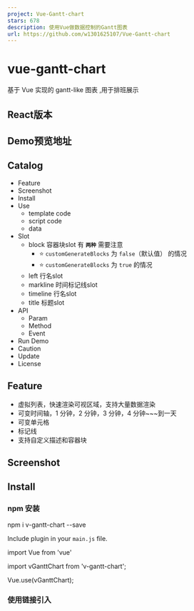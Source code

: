 ```yaml
---
project: Vue-Gantt-chart
stars: 678
description: 使用Vue做数据控制的Gantt图表
url: https://github.com/w1301625107/Vue-Gantt-chart
---
```


vue-gantt-chart
===============

基于 Vue 实现的 gantt-like 图表 ,用于排班展示

React版本
-------

Demo预览地址
--------

Catalog
-------

-   Feature
-   Screenshot
-   Install
-   Use
    -   template code
    -   script code
    -   data
-   Slot
    -   block 容器块slot 有 **`两种`** 需要注意
        -   ⭐️ `customGenerateBlocks` 为 `false`（默认值） 的情况
        -   ⭐️ `customGenerateBlocks` 为 `true` 的情况
    -   left 行名slot
    -   markline 时间标记线slot
    -   timeline 行名slot
    -   title 标题slot
-   API
    -   Param
    -   Method
    -   Event
-   Run Demo
-   Caution
-   Update
-   License

Feature
-------

-   虚拟列表，快速渲染可视区域，支持大量数据渲染
-   可变时间轴，1 分钟，2 分钟，3 分钟，4 分钟~~~到一天
-   可变单元格
-   标记线
-   支持自定义描述和容器块

Screenshot
----------

Install
-------

### npm 安装

npm i v-gantt-chart --save

Include plugin in your `main.js` file.

import Vue from 'vue'

import vGanttChart from 'v-gantt-chart';

Vue.use(vGanttChart);

### 使用链接引入

<script src\="https://unpkg.com/v-gantt-chart/dist/v-gantt-chart.umd.min.js"\></script\>

<body\>
  <div id\="app"\>
    <v-gantt-chart\></v-gantt-chart\>
  </div\>
</body\>
  <!-- 先引入vue -->
  <script src\="https://unpkg.com/vue/dist/vue.js"\></script\>
  <!-- 再引入v-gantt-chart.js -->
  <script src\="./v-gantt-chart.js"\></script\>
  <script\>
    new Vue({
      el: '#app',
    })
  </script\>
</html\>

Use
---

### template code

<template\>
  <v-gantt-chart :startTime\="startTime"
           :endTime\="endTime"
           :datas\="datas"\>
      <template v-slot:block\="{data,item}"\>
        <!-- 你的容器块组件 -->
        <Test :data\="data" :item\="item"\></Test\>
      </template\>
      <template v-slot:left\="{data}"\>
        <!-- 你的行名组件 -->
        <TestLeft :data\="data"\></TestLeft\>
      </template\>
      <template v-slot:title\>
        <!-- 你的表头组件 -->
        hola
      </template\>
    </v-gantt-chart\>
</template\>

### script code

import Test from "./test.vue"; //你自己的gantt条容器
import TestLeft from "./test-left.vue"; //你自己的行名称组件
import { mockDatas } from "@src/mock/index.js"; //伪造的数据
import dayjs from "dayjs" //时间库

export default {
  name: "App",
  components: { Test, TestLeft },
  data() {
    return {
      startTime: dayjs().toString(),//时间轴开始时间
      endTime: dayjs() 
        .add(2, "d")
        .add(2, "h")
        .add(5, "s").toString(), //时间结束时间
      datas: mockDatas(100), // gantt数据
    };
  },
};

### data

在**默认情况**下（即`customGenerateBlocks`为`false`）的渲染的数据需要**特殊格式** ，目前要求数组中每一个值均为对象，且有`gtAarry`对象数组这个属性(默认取`gtArray`，也可以通过`arrayKeys`属性自定义需要渲染的数组)

数组中每一个对象需有两个属性，`start`和`end`(不提供的情况，偏移与宽度将为0)，数值需为合法的时间字符串.例如

\[
  {
    id:'test', //非必须
    gtArray:\[ //默认的需要渲染的数组
      {
        name:'test', //非必须
        start:'2019-01-11 18:18:18',
        end:'2019-01-11 18:18:18'
      }
    \]，
    customKey:\[ //自定义的需要渲染的数组
      {
        id:'test', //非必须
        start:'2019-01-11 18:18:18',
        end:'2019-01-11 18:18:18'
      }
    \]
  }
\]

Slot
----

// 假设你传入的数据为
\[
  {
    id:'arrayOne', 
    name:'sala',
    gtArray:\[ 
      {
        name:'itemOne', 
        start:'2019-01-11 18:18:18',
        end:'2019-01-11 18:18:18'
        // ...其他属性
      }
    \]，
    //...其他属性
  }
  //... 其他数组数据
\]

### block 容器块slot 有 **`两种`** 需要注意

#### ⭐️ `customGenerateBlocks` 为 `false`（默认值） 的情况

<template v-slot:block\="{data,item}"\>
    <!-- 你的容器块组件 -->
    <Test :data\="data" :item\="item"\></Test\>
</template\>

`data` 为 gantt图表中每一行的所有数据 如下

{
  id:'arrayOne', 
  name:'sala',
  gtArray:\[{...}\]，
  //...
} 

`item` 为 gantt图表中一个小方块对数据 如下

{
  name:'itemOne', 
  start:'2019-01-11 18:18:18',
  end:'2019-01-11 18:18:18'
  //...
}

#### ⭐️ `customGenerateBlocks` 为 `true` 的情况

此时`arrayKeys`，`itemkey`将不再次生效，如何渲染，渲染什么，将由你自己决定，下方是一个例子

<template v-slot:block\="{data,
                        getPositonOffset,
                        getWidthAbout2Times,
                        isInRenderingTimeRange,
                        startTimeOfRenderArea,
                        isAcrossRenderingTimeRange,
                        endTimeOfRenderArea}"\>
  <div class\="myBlockContainer"
        v-for\="item in data.gtArray"
        v-if\="isInRenderingTimeRange(item.start)||isAcrossRenderingTimeRange(item.start,item.end)
              ||isInRenderingTimeRange(item.end)"
        :key\="item.id"
        :style\="{position:'absolute',
                left:getPositonOffset(item.start)+'px',
                width:getWidthAbout2Times(item.start,item.end)+'px'}"\>
    <Test :data\="data" 
          :item\="item"\></Test\>
  </div\>
</template\>

`data` 为gantt图表中每一行的所有数据

{
  id:'test', 
  name:'sala',
  gtArray:\[{...}\]，
  //...
} 

除了data，还会提供以下属性和函数供调用

`startTimeOfRenderArea` 为当前渲染范围的时间轴开始时间的毫秒数

`endTimeOfRenderArea` 为当前渲染范围的时间轴结束时间的毫秒数

`getPositonOffset(time:string):number` 定位函数，根据给定字符串形式的时间生成相对时间轴起点的的偏移值

`getWidthAbout2Times(start:string,end:string):number` 为宽度计算函数，根据给定字符串形式的时间计算两个时间差的宽度值

`isInRenderingTimeRange(time:string):boolean` 判定给定的时间是否在屏幕显示的时间轴范围之内

`isAcrossRenderingTimeRange(timeStart,timeEnd):boolean` 判定给定的时间是否跨越了屏幕显示的时间轴范围之内

### left 行名slot

<template v-slot:left\="{data}"\>
    <!-- 你的行名组件 -->
    <TestLeft :data\="data"\></TestLeft\>
</template\>

`data` 为 gantt图表中每一行的所有数据

{
  id:'test', 
  name:'sala',
  gtArray:\[{...}\]，
  //...
} 

### timeline 时间轴slot

<template v-slot:timeline\="{day , getTimeScales}"\>
    <!-- 你的时间刻度组件 -->
    <TestTimeline :day\="day"\></TestTimeline\>
</template\>

`day` 为 每一个刻度对应的dayjs 对象

`getTimeScales(day:dayjs):dayjs[]` 计算当前day可以分划多少刻度，参数为day,返回dayjs对象数组

<template v-slot:timeline\="{day , getTimeScales}"\>
    <!-- 你的时间刻度组件 -->
    <span v-for\="i in getTimeScales(day)"\> {{i.format('HH:mm')}}</span\>
</template\>

### markline 时间标记线slot

<template v-slot:markLine\="{timeConfig, getPosition}"\>
    <!-- 你的时间标记线组件 -->
    <TestMarkline :timeConfig\="timeConfig" :getPosition\="getPosition"\></TestMarkline\>
</template\>

`timeConfig` 为 传入的`timelines`的每一个值

`getPosition(day:string):number` 计算当前时间的偏移值，参数为day,返回偏移值

### title 标题slot

<template v-slot:title\>
    <!-- 你的表头组件 -->
    hola
</template\>

API
---

<style> .param table th:first-of-type { width: 100px; } .param table th:nth-of-type(2) { width: 100px; } .param table th:nth-of-type(4) { width: 100px; } </style>

### Param

param

required

type

default

describe

startTime

❌

string

当前时间

时间轴开始时间，需为合法的时间字符串，如：`2019-01-11 18:18:18`

endTime

❌

string

当前时间

时间轴结束时间，需为合法的时间字符串，如：`2019-01-11 18:18:18`

cellWidth

❌

number

50

时间区间的宽度

cellHeight

❌

number

20

时间区间的高度

titleHeight

❌

number

40

表头的高度

titleWidth

❌

number

200

表头和行的宽度

scale

❌

number

60

时间轴的刻度值。单位:分钟，允许值`[1, 2, 3, 4, 5, 6, 10, 12, 15, 20, 30, 60, 120，180,240,360, 720, 1440]`

datas

❌

array

\[\]

在**默认情况**下（即`customGenerateBlocks`为`false`）的渲染的数据需要**特殊格式** ，目前要求数组中每一个值均为对象，且有gtAarry对象数组这个属性，gtArray中每一个对象需有两个属性，start和end(不提供的情况，偏移与宽度将为0)，需为合法的时间字符串.例如`[{id:'test',gtArray:[{start:'2019-01-11 18:18:18',end:'2019-01-11 18:18:18'}]}]` 其他不做限制。

arrayKeys

❌

array

\["gtArray"\]

需要渲染的数组的key

dataKey

❌

string

\--

渲染的每一行的key

itemKey

❌

string

\--

渲染的每一个gantt容器的key

showCurrentTime

❌

boolean

false

显示当前时间,每秒钟更新

timelines

❌

array

\--

显示标记时间，有特殊格式 `[{time:'2019-01-11 18:18:18',color:'#00000'}]`

scrollToTime

❌

string

\--

滚动到指定的时间，需为合法的时间字符串

scrollToPostion

❌

object

\--

滚动到指定的位置 格式为 `{x:number,y:number}`

hideHeader

❌

boolean

false

隐藏时间轴和表头

hideXScrollBar

❌

boolean

false

隐藏横向滚动轴

hideYScrollBar

❌

boolean

false

隐藏纵向滚动轴

enableGrab

❌

boolean

true

启动按住拖拽

customGenerateBlocks

❌

boolean

false

开启自定义生成渲染块，具体使用见说明

timeRangeCorrection

❌

boolean

true

时间矫正，默认开启。关闭后时间轴不会自动填充剩余空间，错误的先后时间会引起错误

preload

❌

number

1

可视范围外渲染行数。如值为1时，屏幕只能显示10条，但是会顶部，底部会多渲染一条，避免滚动时出现空白。当值为0，渲染全部数据

<style> .event table th:first-of-type { width: 100px; } .event table th:nth-of-type(2) { width: 100px; } .event table th:nth-of-type(3) { width: 300px; } </style>

### Method

通过使用`vue`的`ref`来调用组件内部的方法，`params`中的`scrollToTime`和`scrollToPostion`可能会择机废弃，最好使用下方的方法替代。

method

args

describle

scrollToPositionHandle

positon:{x:number,y:number}

滚动到指定位置

scrollToTimehandle

time:string

滚动到指定时间

#### example

<template\>
  <v-gantt-chart ref\="gantt"\></v-gantt-chart\>
</template\>

export default {
  methods:{
    doScrollToPostion(){
      this.$refs.gantt.scrollToPostionHandle({x:100,y:100})
    },
    doScrollToTime(){
      this.$refs.gantt.scrollToTimehandle("Fri, 31 Jul 2020 12:41:39 GMT")
    }
  }
};

### Event

event

type

describle

scrollLeft

number

X轴的滚动值

scrollTop

number

Y轴的滚动值

Run Demo
--------

### 注意项目需要 node 环境

#clone项目，进入项目根目录
#安装
npm i
# 启动
npm run serve
or
yarn serve
#打开浏览器地址栏输入localhost:8080即可

Caution
-------

-   自定义数据渲染时，最好对dataKey和itemKey做设置，避免出现渲染上的跳行数据错乱等问题
    
-   IE 需要自己处理一些ployfill,应该是promise
    
-   IE 浏览器内无法使用yyyy-MM-dd hh:mm:ss的字符串形式初始化,需要注意时间的格式
    
-   MacOS �系统需要在偏好设置中的通用开启始终显示滚动条，否则可能会看不到滚动条
    
-   注意查看vue 版本，不是2.6以上vue版本，不能直接使用demo中的v-slot的语法，需要使用旧的slot 语法2.6之前的slot 语法
    
     // 2.6+语法
     <template\>
       <v-gantt-chart :startTime\="startTime"
     	   :endTime\="endTime"
     	   :datas\="datas"\>
           <template v-slot:block\="{data,item}"\>
     	<!-- 你的容器块组件 -->
     	<Test :data\="data" :item\="item"\></Test\>
           </template\>
     </template\>
    
     // 2.6之前的语法
     <template\>
       <v-gantt-chart :startTime\="startTime"
     	   :endTime\="endTime"
     	   :datas\="datas"\>
           <template slot\="block" slot-scope\="{data,item}"\>  //<\--\--\--\--区别在这里
     	<!\-- 你的容器块组件 \--\>
     	<Test :data\="data" :item\="item"\></Test\>
           </template\>
     </template\>
    

Update
------

1.6.1

-   markline slot 字段调整

1.6.0

-   添加markline slot 支持

1.5.2

-   修复文档中的错误的默认值
-   修改导出的内容，支持页面单独引入

1.5.1

-   使用css来绘制网格获取更好的显示效果
-   优化一点点性能
-   添加鼠标按住拖动功能
-   添加新的refs说明

1.5.0

-   时间轴添加天的倍数的刻度支持
-   时间轴添加slot 支持
-   时间轴添加lazy 渲染支持
-   添加手机触摸支持 (bug:#16)

1.4.0

-   添加时间矫正开关
-   添加可配置可视范围外渲染行数
-   精简代码
-   添加测试

1.3.7

-   修复时间轴时间变化后不自动刷新的问题(bug:#22)
-   精简代码

1.3.6

-   修复甘特条显示判定条件，slot添加新的api:isAcrossRenderingTimeRange

1.3.5

-   修复甘特条长度超过可视范围时显示不正常的问题(bug:#7)

1.3.4

-   修复打包文件错误，导致无法链接引入的问题
-   代码优化

1.3.3

-   修复时间轴的日期数字在某些情况下撑开div，导致时间轴不准确的问题

1.3.2

-   修正滚动的触发和滚动范围限制的问题

1.3.1

-   替换moment 为dayjs
-   为startTime，endTime，datas添加默认值

1.3.0

-   优化渲染速度
-   相比之前的自定义渲染，添加一个新的slot，支持自定义的定位和渲染，更加的灵活

1.2.6

-   修复当时间线宽度比渲染宽度小的情况下的部分白屏
-   修复数据刷新时不重新渲染的问题
-   修复滚动条长度计算问题导致的时间线部分被隐藏
-   样式微调

1.2.5

-   修复cellheight,cellwidth 变动且不滚动时，渲染数据范围不正常的问题
-   修改样式的变动处理

1.2.4

-   修复滚动时向上滚动时会空白一行没有渲染的问题
-   修复左侧行名区数据过少时，无法盖住其底下标记线的问题

1.2.3

-   添加Resize Observer api 的polyfill

1.2.2

-   通过Resize Observer api来监听div的变化，用以修复感知不到容器大小变化引起的渲染数量不正常的问题

1.2.1

-   支持通过监听scrollLeft和scrollTop获取滚动值
-   修复页面中存在2个甘特图滚动错误的问题
-   修复没有start，end值可能引起的问题，当不存在start，end时偏移与宽度均为0值

1.2.0

-   支持隐藏滚动条
-   修复一次滚动触发2次滚动事件的问题
-   修复scrollToPosition 无法设置0值是问题

1.1.3

-   添加默认slot

1.1.2

-   支持隐藏表头和时间轴功能
-   支持自定义需要渲染的数组key
-   修复横线滚动越界问题

License
-------

_MIT_ ©wuchouchou
